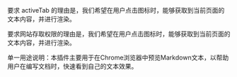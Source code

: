 要求 activeTab 的理由是，我们希望在用户点击图标时，能够获取到当前页面的文本内容，并进行渲染。

要求网站存取权限的理由是，我们希望在用户点击图标时，能够获取到当前页面的文本内容，并进行渲染。

单一用途说明：本插件主要用于在Chrome浏览器中预览Markdown文本，以帮助用户在编写文档时，快速看到自己的文本效果。